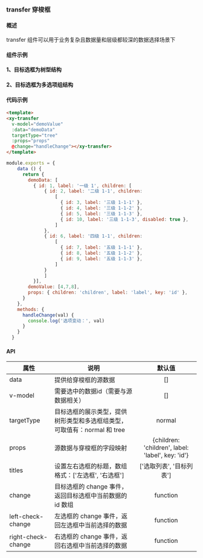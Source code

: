 ### transfer 穿梭框

#### 概述
transfer 组件可以用于业务复杂且数据量和层级都较深的数据选择场景下

#### 组件示例

#### 1、目标选框为树型结构

<div style="margin-top: 10px;">
 <ele-xy-transfer
   :data="[{ id: 1, label: '一级 1', children: [
                { id: 2, label: '二级 1-1', children:
                    [
                      { id: 3, label: '三级 1-1-1' },
                      { id: 4, label: '三级 1-1-2' },
                      { id: 5, label: '三级 1-1-3' },
                      { id: 10, label: '三级 1-1-3', disabled: true },
                    ]
                },
                { id: 6, label: '四级 1-1', children:
                    [
                      { id: 7, label: '五级 1-1-1' },
                      { id: 8, label: '五级 1-1-2' },
                      { id: 9, label: '五级 1-1-3' },
                    ]
                }
                ]
            }]"
   targetType="tree"
   :props="{ children: 'children', label: 'label', key: 'id' }"></ele-xy-transfer>
</div>


#### 2、目标选框为多选项组结构

<div style="margin-top: 10px;">
  <ele-xy-transfer
    :data="[{ id: 1, label: '一级 1', children: [
                 { id: 2, label: '二级 1-1', children:
                     [
                       { id: 3, label: '三级 1-1-1' },
                       { id: 4, label: '三级 1-1-2' },
                       { id: 5, label: '三级 1-1-3' },
                       { id: 10, label: '三级 1-1-3', disabled: true },
                     ]
                 },
                 { id: 6, label: '四级 1-1', children:
                     [
                       { id: 7, label: '五级 1-1-1' },
                       { id: 8, label: '五级 1-1-2' },
                       { id: 9, label: '五级 1-1-3' },
                     ]
                 }
                 ]
             }]"
    targetType="normal"
    :props="{ children: 'children', label: 'label', key: 'id' }"></ele-xy-transfer>
</div>

#### 代码示例

```html
<template>
<xy-transfer
  v-model="demoValue"
  :data="demoData"
  targetType="tree"
  :props="props"
  @change="handleChange"></xy-transfer>
</template>
```

```js
module.exports = {
    data () {
      return {
        demoData: [
          { id: 1, label: '一级 1', children: [
              { id: 2, label: '二级 1-1', children:
                  [
                    { id: 3, label: '三级 1-1-1' },
                    { id: 4, label: '三级 1-1-2' },
                    { id: 5, label: '三级 1-1-3' },
                    { id: 10, label: '三级 1-1-3', disabled: true },
                  ]
              },
              { id: 6, label: '四级 1-1', children:
                  [
                    { id: 7, label: '五级 1-1-1' },
                    { id: 8, label: '五级 1-1-2' },
                    { id: 9, label: '五级 1-1-3' },
                  ]
              }
              ]
          }],
        demoValue: [4,7,8],
        props: { children: 'children', label: 'label', key: 'id' },
      }
    },
    methods: {
      handleChange(val) {
        console.log('选项变动：', val)
      }
    }
  }
```

#### API

| 属性 | 说明 | 默认值 |
| ------ | ------ | :------: |
| data | 提供给穿梭框的源数据 | [] |
| v-model | 需要选中的数据id（需要与源数据相关） | [] |
| targetType | 目标选框的展示类型，提供树形类型和多选框组类型，可取值有：normal 和 tree | normal |
| props | 源数据与穿梭框的字段映射 | {children: 'children', label: 'label', key: 'id'} |
| titles | 设置左右选框的标题，数组格式：['左选框', '右选框'] | ['选取列表', '目标列表'] |
| change | 目标选框的 change 事件，返回目标选框中当前数据的 id 数组 | function |
| left-check-change | 左选框的 change 事件，返回左选框中当前选择的数据 | function |
| right-check-change | 右选框的 change 事件，返回右选框中当前选择的数据 | function |
